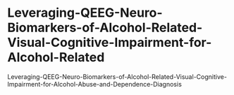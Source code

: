 # Leveraging-QEEG-Neuro-Biomarkers-of-Alcohol-Related-Visual-Cognitive-Impairment-for-Alcohol-Related
Leveraging-QEEG-Neuro-Biomarkers-of-Alcohol-Related-Visual-Cognitive-Impairment-for-Alcohol-Abuse-and-Dependence-Diagnosis
